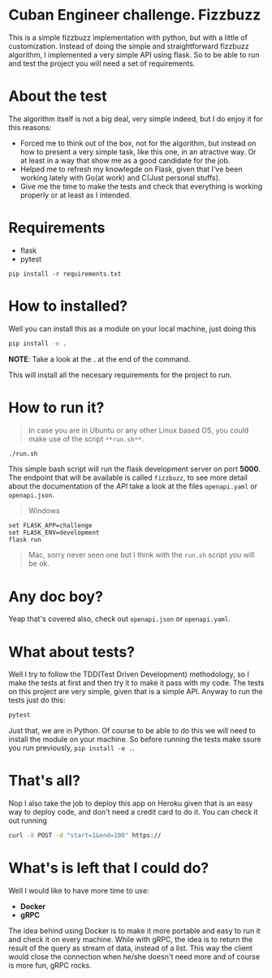 # Cuban Engineer challenge. Fizzbuzz
 This is a simple fizzbuzz implementation with python, but with a little of 
customization. Instead of doing the simple and straightforward fizzbuzz algorithm,
I implemented a very simple API using flask. So to be able to run and test the project
you will need a set of requirements.

# About the test

The algorithm itself is not a big deal, very simple indeed, but I do enjoy it for this reasons:
* Forced me to think out of the box, not for the algorithm, but instead on how to present a very simple
task, like this one, in an atractive way. Or at least in a way that show me as a good candidate for the job.
* Helped me to refresh my knowlegde on Flask, given that I've been working lately with Go(at work) 
and C(Just personal stuffs).
* Give me the time to make the tests and check that everything is working properly or at least as I intended.


# Requirements
* flask
* pytest

```
pip install -r requirements.txt
```

# How to installed?

Well you can install this as a module on your local machine, just doing this
```bash
pip install -e .
```
**NOTE**: Take a look at the **.** at the end of the command.

This will install all the necesary requirements for the project to run.

# How to run it?

> In case you are in Ubuntu or any other Linux based OS, you could make use of the script `**run.sh**`.

```bash
./run.sh
```

This simple bash script will run the flask development server on port **5000**. The endpoint that will be
available is called `fizzbuzz`, to see more detail about the documentation of the *API* take a look at the
files `openapi.yaml` or `openapi.json`.

> Windows

```
set FLASK_APP=challenge
set FLASK_ENV=development
flask run
```

> Mac, sorry never seen one but I think with the `run.sh` script you will be ok.
 
# Any doc boy?

Yeap that's covered also, check out `openapi.json` or `openapi.yaml`.

# What about tests?

Well I try to follow the TDD(Test Driven Development) methodology, so I make the tests at first and then
try it to make it pass with my code. The tests on this project are very simple, given that is a simple API.
Anyway to run the tests just do this:

```bash
pytest
```

Just that, we are in Python. Of course to be able to do this we will need to install the module on your machine.
So before running the tests make ssure you run previously, `pip install -e .`.

# That's all?

Nop I also take the job to deploy this app on Heroku given that is an easy way to deploy code, and don't need
a credit card to do it. You can check it out running 

```bash
curl -X POST -d "start=1&end=100" https://
```

# What's is left that I could do?

Well I would like to have more time to use:
* **Docker**
* **gRPC**

The idea behind using Docker is to make it more portable and easy to run it and check it on every machine. 
While with gRPC, the idea is to return the result of the query as  stream of data, instead of a list. This way the client
would close the connection when he/she doesn't need more and of course is more fun, gRPC rocks.
